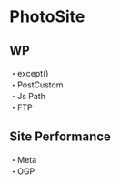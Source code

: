 # PhotoSite  

## WP  
・except()         
・PostCustom  
・Js Path  
・FTP

## Site Performance
・Meta  
・OGP
